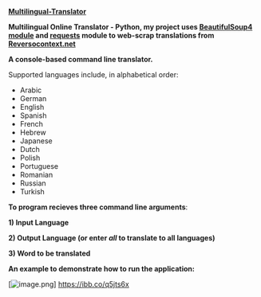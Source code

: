**[Multilingual-Translator](https://hyperskill.org/projects/99?track=2)**

**Multilingual Online Translator - Python, my project uses [BeautifulSoup4 module](https://pypi.org/project/beautifulsoup4/) and [requests](https://pypi.org/project/requests/) module to web-scrap translations from [Reversocontext.net](https://context.reverso.net/translation/)**

**A console-based command line translator.**

Supported languages include, in alphabetical order:

* Arabic
* German
* English
* Spanish
* French
* Hebrew
* Japanese
* Dutch
* Polish
* Portuguese
* Romanian
* Russian
* Turkish


**To program recieves three command line arguments**:

**1) Input Language**

**2) Output Language (or enter *all* to translate to all languages)**

**3) Word to be translated**

**An example to demonstrate how to run the application:**

[![image.png](https://i.ibb.co/SryhnSJ/Screen-Shot-2021-02-04-at-8-23-33-PM.png)] https://ibb.co/q5jts6x

